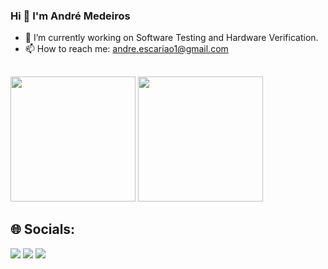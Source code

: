 ### Hi 👋 I'm André Medeiros

- 🔭 I’m currently working on Software Testing and Hardware Verification.
- 📫 How to reach me: andre.escariao1@gmail.com
  
##

<div>
  <img height=200cm src="https://github-readme-stats.vercel.app/api?username=andreemedeiros&show_icons=true&theme=transparent" />
  <img height=200cm src="https://github-readme-stats.vercel.app/api/top-langs/?username=andreemedeiros&layout=compact&show_icons=true&theme=transparent" />
</div>

## 🌐 Socials:
<div> 
  <a href="https://discord.gg" target="_blank"><img src="https://img.shields.io/badge/Discord-7289DA?style=for-the-badge&logo=discord&logoColor=white" target="_blank"></a> 
  <a href = "mailto:andre.escariao1@gmail.com"><img src="https://img.shields.io/badge/-Gmail-%23333?style=for-the-badge&logo=gmail&logoColor=white" target="_blank"></a>
  <a href="https://www.linkedin.com/in/andreemedeiros/" target="_blank"><img src="https://img.shields.io/badge/-LinkedIn-%230077B5?style=for-the-badge&logo=linkedin&logoColor=white" target="_blank"></a> 
</div>
